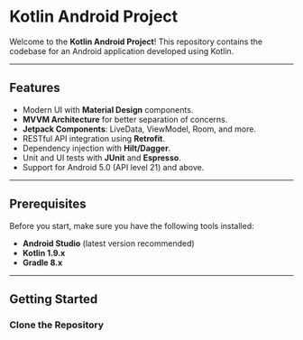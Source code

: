 # Kotlin Android Project

Welcome to the **Kotlin Android Project**! This repository contains the codebase for an Android application developed using Kotlin.

---

## Features
- Modern UI with **Material Design** components.
- **MVVM Architecture** for better separation of concerns.
- **Jetpack Components**: LiveData, ViewModel, Room, and more.
- RESTful API integration using **Retrofit**.
- Dependency injection with **Hilt/Dagger**.
- Unit and UI tests with **JUnit** and **Espresso**.
- Support for Android 5.0 (API level 21) and above.

---

## Prerequisites
Before you start, make sure you have the following tools installed:

- **Android Studio** (latest version recommended)
- **Kotlin 1.9.x**
- **Gradle 8.x**

---

## Getting Started

### Clone the Repository
```bash
